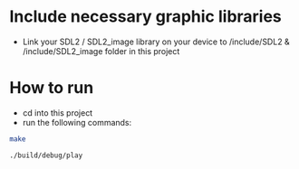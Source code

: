 # Include necessary graphic libraries


- Link your SDL2 / SDL2_image library on your device to /include/SDL2 & /include/SDL2_image folder in this project

# How to run


- cd into this project
- run the following commands: 
```bash
make
```
```bash
./build/debug/play
```
